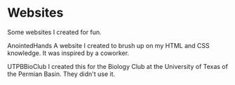 # Websites
Some websites I created for fun.

AnointedHands
A website I created to brush up on my HTML and CSS knowledge. It was inspired by a coworker.

UTPBBioClub
I created this for the Biology Club at the University of Texas of the Permian Basin. They didn't use it.

